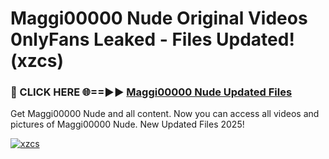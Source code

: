 # Maggi00000 Nude Original Videos 0nlyFans Leaked - Files Updated! (xzcs)

<h3>🔴 CLICK HERE 🌐==►► <a href="https://tinyurl.com/y5r63du9" rel="nofollow">Maggi00000 Nude Updated Files</a></h3>

Get Maggi00000 Nude and all content. Now you can access all videos and pictures of Maggi00000 Nude. New Updated Files 2025!

[![xzcs](https://i.imgur.com/UVo9nyh.gif)](https://tinyurl.com/y5r63du9)